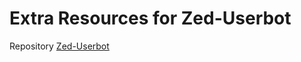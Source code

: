 # Extra Resources for Zed-Userbot
Repository [Zed-Userbot](https://github.com/SourceTelegratg/ZED_USERBOT)
